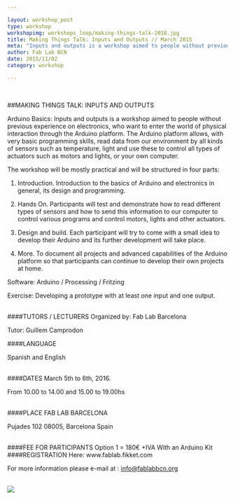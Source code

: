 ```yaml
---

layout: workshop_post
type: workshop
workshopimg: workshops_loop/making-things-talk-2016.jpg
title: Making Things Talk: Inputs and Outputs // March 2015
meta: "Inputs and outputs is a workshop aimed to people without previous experience on electronics, who want to enter the world of physical interaction through the Arduino platform. The Arduino platform allows, with very basic programming skills, read data from our environment by all kinds of sensors such as temperature, light and use these to control all types of actuators such as motors and lights, or your own computer."
author: Fab Lab BCN
date: 2015/11/02
category: workshop

---
```


<br>

##MAKING THINGS TALK: INPUTS AND OUTPUTS

Arduino Basics: Inputs and outputs is a workshop aimed to people without previous experience on electronics, who want to enter the world of physical interaction through the Arduino platform. The Arduino platform allows, with very basic programming skills, read data from our environment by all kinds of sensors such as temperature, light and use these to control all types of actuators such as motors and lights, or your own computer.

The workshop will be mostly practical and will be structured in four parts:

1. Introduction. Introduction to the basics of Arduino and electronics in general, its design and programming.

2. Hands On. Participants will test and demonstrate how to read different types of sensors and how to send this information to our computer to control various programs and control motors, lights and other actuators.

3. Design and build. Each participant will try to come with a small idea to develop their Arduino and its further development will take place.

4. More. To document all projects and advanced capabilities of the Arduino platform so that participants can continue to develop their own projects at home.

Software: Arduino / Processing / Fritzing

Exercise: Developing a prototype with at least one input and one output.


<br>
####TUTORS / LECTURERS
Organized by: Fab Lab Barcelona

Tutor: Guillem Camprodon

####LANGUAGE

Spanish and English


<br>
####DATES
March  5th to 6th, 2016.

From 10.00 to 14.00 and 15.00 to 19.00hs


<br>
####PLACE
FAB LAB BARCELONA

Pujades 102
08005, Barcelona 
Spain


<br>
####FEE FOR PARTICIPANTS
Option 1 = 180€ +IVA
With an Arduino Kit



<br>
####REGISTRATION 
Here:
www.fablab.fikket.com

For more information please e-mail at :
info@fablabbcn.org



<br>

<img src="{{site.baseurl}}{{ site.url }}/img/workshops/workshops_loop/making-things-talk-2016.jpg">



